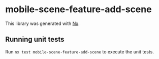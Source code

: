 # mobile-scene-feature-add-scene

This library was generated with [Nx](https://nx.dev).

## Running unit tests

Run `nx test mobile-scene-feature-add-scene` to execute the unit tests.
